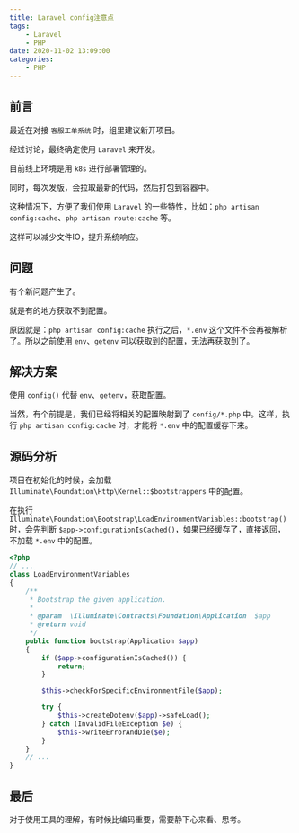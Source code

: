 ```yaml
---
title: Laravel config注意点
tags:
    - Laravel
    - PHP
date: 2020-11-02 13:09:00
categories:
    - PHP
---
```


## 前言

最近在对接 `客服工单系统` 时，组里建议新开项目。

经过讨论，最终确定使用 `Laravel` 来开发。

目前线上环境是用 `k8s` 进行部署管理的。

同时，每次发版，会拉取最新的代码，然后打包到容器中。

这种情况下，方便了我们使用 `Laravel` 的一些特性，比如：`php artisan config:cache`、`php artisan route:cache` 等。

这样可以减少文件IO，提升系统响应。

## 问题

有个新问题产生了。

就是有的地方获取不到配置。

原因就是：`php artisan config:cache` 执行之后，`*.env` 这个文件不会再被解析了。所以之前使用 `env`、`getenv` 可以获取到的配置，无法再获取到了。

## 解决方案

使用 `config()` 代替 `env`、`getenv`，获取配置。

当然，有个前提是，我们已经将相关的配置映射到了 `config/*.php` 中。这样，执行 `php artisan config:cache` 时，才能将 `*.env` 中的配置缓存下来。

## 源码分析

项目在初始化的时候，会加载 `Illuminate\Foundation\Http\Kernel::$bootstrappers` 中的配置。

在执行 `Illuminate\Foundation\Bootstrap\LoadEnvironmentVariables::bootstrap()` 时，会先判断 `$app->configurationIsCached()`，如果已经缓存了，直接返回，不加载 `*.env` 中的配置。

```php
<?php
// ...
class LoadEnvironmentVariables
{
    /**
     * Bootstrap the given application.
     *
     * @param  \Illuminate\Contracts\Foundation\Application  $app
     * @return void
     */
    public function bootstrap(Application $app)
    {
        if ($app->configurationIsCached()) {
            return;
        }

        $this->checkForSpecificEnvironmentFile($app);

        try {
            $this->createDotenv($app)->safeLoad();
        } catch (InvalidFileException $e) {
            $this->writeErrorAndDie($e);
        }
    }
    // ...
}
```

## 最后

对于使用工具的理解，有时候比编码重要，需要静下心来看、思考。